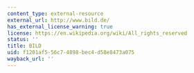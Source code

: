 ```yaml
---
content_type: external-resource
external_url: http://www.bild.de/
has_external_license_warning: true
license: https://en.wikipedia.org/wiki/All_rights_reserved
status: ''
title: BILD
uid: f1201af5-56c7-4898-bec4-d58e8473a075
wayback_url: ''
---
```

